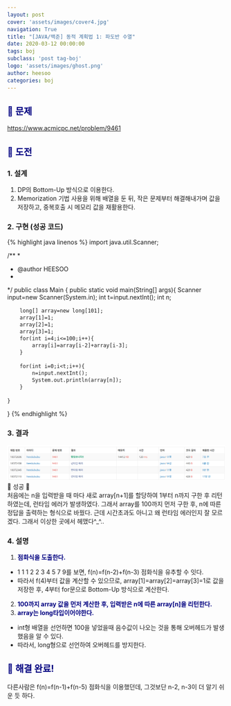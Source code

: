 ```yaml
---
layout: post
cover: 'assets/images/cover4.jpg'
navigation: True
title: "[JAVA/백준] 동적 계획법 1: 파도반 수열"
date: 2020-03-12 00:00:00
tags: boj
subclass: 'post tag-boj'
logo: 'assets/images/ghost.png'
author: heesoo
categories: boj
---
```

## <span style="color:navy">👀 문제</span>
<https://www.acmicpc.net/problem/9461>

## <span style="color:navy">👊 도전</span>

### 1. 설계
1. DP의 Bottom-Up 방식으로 이용한다.
2. Memorization 기법 사용을 위해 배열을 둔 뒤, 작은 문제부터 해결해내가며 값을 저장하고, 중복호출 시 메모리 값을 재활용한다.

### 2. 구현 (성공 코드)
{% highlight java linenos %}
import java.util.Scanner;

/**
 * 
 * @author HEESOO
 *
 */
public class Main {
	public static void main(String[] args){
		Scanner input=new Scanner(System.in);
		int t=input.nextInt();
		int n;
		
		long[] array=new long[101];
		array[1]=1;
		array[2]=1;
		array[3]=1;
		for(int i=4;i<=100;i++){
			array[i]=array[i-2]+array[i-3];
		}
		
		for(int i=0;i<t;i++){
			n=input.nextInt();
			System.out.println(array[n]);
		}
		
	}
}
 {% endhighlight %}

### 3. 결과
![실행결과](./assets/images/200312_4.PNG)
🤟 성공 🤟  
처음에는 n을 입력받을 때 마다 새로 array[n+1]를 할당하여 1부터 n까지 구한 후 리턴하였는데, 런타임 에러가 발생하였다. 그래서 array를 100까지 먼저 구한 후, n에 따른 정답을 출력하는 형식으로 바꿨다. 근데 시간초과도 아니고 왜 런타임 에러인지 잘 모르겠다. 그래서 이상한 곳에서 헤맸다^_^..

### 4. 설명
1. **<span style="color:navy">점화식을 도출한다.</span>**
- 1 1 1 2 2 3 4 5 7 9를 보면, f(n)=f(n-2)+f(n-3) 점화식을 유추할 수 잇다.
- 따라서 f(4)부터 값을 계산할 수 있으므로, array[1]=array[2]=array[3]=1로 값을 저장한 후, 4부터 for문으로 Bottom-Up 방식으로 계산한다.
2. **<span style="color:navy">100까지 array 값을 먼저 계산한 후, 입력받은 n에 따른 array[n]을 리턴한다.</span>**
3. **<span style="color:navy">array는 long타입이어야한다.</span>**
- int형 배열을 선언하면 100을 넣었을때 음수값이 나오는 것을 통해 오버헤드가 발생했음을 알 수 있다.
- 따라서, long형으로 선언하여 오버헤드를 방지한다.

## <span style="color:navy">👏 해결 완료!</span>
다른사람은 f(n)=f(n-1)+f(n-5) 점화식을 이용했던데, 그것보단 n-2, n-3이 더 알기 쉬운 듯 하다.